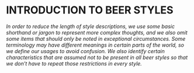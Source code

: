 # INTRODUCTION TO BEER STYLES

_In order to reduce the length of style descriptions, we use some basic shorthand or jargon to represent more complex thoughts, and we also omit some items that should only be noted in exceptional circumstances. Some terminology may have different meanings in certain parts of the world, so we define our usages to avoid confusion. We also identify certain characteristics that are assumed not to be present in all beer styles so that we don’t have to repeat those restrictions in every style._
